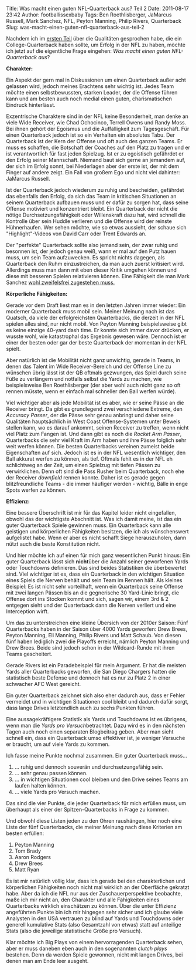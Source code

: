 Title: Was macht einen guten NFL-Quarterback aus? Teil 2
Date: 2011-08-17 23:42
Author: footballissexbaby
Tags: Ben Roethlisberger, JaMarcus Russell, Mark Sanchez, NFL, Peyton Manning, Philip Rivers, Quarterback
Slug: was-macht-einen-guten-nfl-quarterback-aus-teil-2

Nachdem ich im [ersten Teil][] über die Qualitäten gesprochen habe, die
ein College-Quarterback haben sollte, um Erfolg in der NFL zu haben,
möchte ich jetzt auf die eigentliche Frage eingehen: *Was macht einen
guten NFL-Quarterback aus*?

**Charakter:**

Ein Aspekt der gern mal in Diskussionen um einen Quarterback außer acht
gelassen wird, jedoch meines Erachtens sehr wichtig ist. Jedes Team
möchte einen selbstbewussten, starken Leader, der die Offense führen
kann und am besten auch noch medial einen guten, charismatischen
Eindruck hinterlässt.

Exzentrische Charaktere sind in der NFL keine Besonderheit, man denke an
viele Wide Receiver, wie Chad Ochocinco, Terrell Owens und Randy Moss.
Bei ihnen gehört der Egoismus und die Auffälligkeit zum Tagesgeschäft.
Für einen Quarterback jedoch ist so ein Verhalten ein absolutes Tabu.
Der Quarterback ist der Kern der Offense und oft auch des ganzen Teams.
Er muss es schaffen, die Botschaft der Coaches auf den Platz zu tragen
und er ist verantwortlich für fast jeden Spielzug. Ist er zu egoistisch
gefährdet er den Erfolg seiner Mannschaft. Niemand baut sich gerne an
jemandem auf, der sich im Erfolg sonnt, bei Niederlagen aber der erste
ist, der mit dem Finger auf andere zeigt. Ein Fall von großem Ego und
nicht viel dahinter: JaMarcus Russell.

Ist der Quarterback jedoch wiederum zu ruhig und bescheiden, gefährdet
das ebenfalls den Erfolg, da sich das Team in kritischen Situationen an
seinem Quarterback aufbauen muss und er dafür zu sorgen hat, dass seine
Offense motiviert und konzentriert bleibt. Ein Quarterback der nicht die
nötige Durchsetzungsfähigkeit oder Willenskraft dazu hat, wird schnell
die Kontrolle über sein Huddle verlieren und die Offense wird der
reinste Hühnerhaufen. Wer sehen möchte, wie so etwas aussieht, der
schaue sich "Highlight"-Videos von David Carr oder Trent Edwards an.

Der "perfekte" Quarterback sollte also jemand sein, der zwar ruhig und
besonnen ist, der jedoch genau weiß, wann er mal auf den Putz hauen
muss, um sein Team aufzuwecken. Es spricht nichts dagegen, als
Quarterback den Ruhm einzustreichen, da man auch zuerst kritisiert wird.
Allerdings muss man dann mit eben dieser Kritik umgehen können und diese
mit besseren Spielen relativieren können. Eine Fähigkeit die man Mark
Sanchez [wohl zweifelsfrei zugestehen muss.][]

**Körperliche Fähigkeiten:**

Gerade vor dem Draft liest man es in den letzten Jahren immer wieder:
Ein moderner Quarterback muss mobil sein. Meiner Meinung nach ist das
Quatsch, da viele der erfolgreichsten Quarterbacks, die derzeit in der
NFL spielen alles sind, nur nicht mobil. Von Peyton Manning
beispielsweise gibt es keine einzige 40-yard dash time. Er konnte sich
immer davor drücken, er wusste wohl, wie katastrophal das Ergebnis
gewesen wäre. Dennoch ist er einer der besten oder gar der beste
Quarterback der momentan in der NFL spielt.

Aber natürlich ist die Mobilität nicht ganz unwichtig, gerade in Teams,
in denen das Talent im Wide Receiver-Bereich und der Offense Line zu
wünschen übrig lässt ist der QB oftmals gezwungen, das Spiel durch seine
Füße zu verlängern und notfalls selbst die Yards zu machen, wie
beispielsweise Ben Roethlisberger (der aber wohl auch nicht ganz so oft
rennen müsste, wenn er einfach mal schneller den Ball werfen würde).

Viel wichtiger aber als jede Mobilität ist es aber, wie er seine Pässe
an die Receiver bringt. Da gibt es grundlegend zwei verschiedene
Extreme, den *Accuracy Passer*, der die Pässe sehr genau anbringt und
daher seine Qualitäten hauptsächlich in West Coast Offense-Systemen
unter Beweis stellen kann, wo es darauf ankommt, seinen Receiver zu
treffen, wenn nicht viel Platz zum Fangen ist. Und dann gibt es noch die
*Rocket Arm Passer*, Quarterbacks die sehr viel Kraft im Arm haben und
ihre Pässe folglich sehr weit werfen können. Die besten Quarterbacks
vereinen zumeist beide Eigenschaften auf sich. Jedoch ist es in der NFL
wesentlich wichtiger, den Ball akkurat werfen zu können, als tief.
Oftmals fehlt es in der NFL eh schlichtweg an der Zeit, um einen
Spielzug mit tiefen Pässen zu verwirklichen. Denn oft sind die Pass
Rusher beim Quarterback, noch ehe der Receiver *downfield* rennen
konnte. Daher ist es gerade gegen blitzfreundliche Teams - die immer
häufiger werden - wichtig, Bälle in enge Spots werfen zu können.

**Effizienz:**

Eine bessere Überschrift ist mir für das Kapitel leider nicht
eingefallen, obwohl das der wichtigste Abschnitt ist. Was ich damit
meine, ist das ein guter Quarterback Spiele gewinnen muss. Ein
Quarterback kann alle geistigen und körperlichen Fähigkeiten besitzen,
die ich als wünschenswert aufgelistet habe. Wenn er aber es nicht
schafft Siege herauszuholen, dann nützt auch die beste Konstitution
nicht.

Und hier möchte ich auf einen für mich ganz wesentlichen Punkt hinaus:
Ein guter Quarterback lässt sich **nicht**über die Anzahl seiner
geworfenen Yards oder Touchdowns definieren. Das sind beides Statistiken
die überbewertet sind. Viel wichtiger ist es, dass ein Quarterback in
den wichtigen Situation eines Spiels die Nerven behält und sein Team im
Rennen hält. Als kleines Beispiel: Es ist nicht sehr vorteilhaft, wenn
ein Quarterback seine Offense mit zwei langen Pässen bis an die
gegnerische 30 Yard-Linie bringt, die Offense dort ins Stocken kommt und
sich, sagen wir, einem 3rd & 2 entgegen sieht und der Quarterback dann
die Nerven verliert und eine Interception wirft.

Um das zu unterstreichen eine kleine Übersich von der 2010er Saison:
Fünf Quarterbacks haben in der Saison über 4000 Yards geworfen: Drew
Brees, Peyton Manning, Eli Manning, Philip Rivers und Matt Schaub. Von
diesen fünf haben lediglich zwei die Playoffs erreicht, nämlich Peyton
Manning und Drew Brees. Beide sind jedoch schon in der Wildcard-Runde
mit ihren Teams gescheitert.

Gerade Rivers ist ein Paradebeispiel für mein Argument. Er hat die
meisten Yards aller Quarterbacks geworfen, die San Diego Chargers hatten
die statistisch beste Defense und dennoch hat es nur zu Platz 2 in einer
schwacher AFC West gereicht.

Ein guter Quarterback zeichnet sich also eher dadurch aus, dass er
Fehler vermeidet und in wichtigen Situationen cool bleibt und dadurch
dafür sorgt, dass lange Drives letztendlich auch zu sechs Punkten
führen.

Eine aussagekräftigere Statistik als Yards und Touchdowns ist es
übrigens, wenn man die *Yards pro Versuch*betrachtet. Dazu wird es in
den nächsten Tagen auch noch einen separaten Blogbeitrag geben. Aber man
sieht schnell ein, dass ein Quarterback umso effektiver ist, je weniger
Versuche er braucht, um auf viele Yards zu kommen.

Ich fasse meine Punkte nochmal zusammen. Ein guter Quarterback muss...

1.  … ruhig und dennoch souverän und durchsetzungsfähig sein.
2.  … sehr genau passen können.
3.  … in wichtigen Situationen cool bleiben und den Drive seines Teams
    am laufen halten können.
4.  … viele Yards pro Versuch machen.

Das sind die vier Punkte, die jeder Quarterback für mich erfüllen muss,
um überhaupt als einer der Spitzen-Quarterbacks in Frage zu kommen.

Und obwohl diese Listen jeden zu den Ohren raushängen, hier noch eine
Liste der fünf Quarterbacks, die meiner Meinung nach diese Kriterien am
besten erfüllen:

1.  Peyton Manning
2.  Tom Brady
3.  Aaron Rodgers
4.  Drew Brees
5.  Matt Ryan

Es ist mir natürlich völlig klar, dass ich gerade bei den
charakterlichen und körperlichen Fähigkeiten noch nicht mal wirklich an
der Oberfläche gekratzt habe. Aber da ich die NFL nur aus der
Zuschauerperspektive beobachte, maße ich mir nicht an, den Charakter und
alle Fähigkeiten eines Quarterbacks wirklich einschätzen zu können. Über
die unter Effizienz angeführten Punkte bin ich mir hingegen sehr sicher
und ich glaube viele Analysten in den USA vertrauen zu blind auf Yards
und Touchdowns oder generell kumulative Stats (also Gesamtzahl von
etwas) statt auf anteilige Stats (also die jeweilige statistische Größe
pro Versuch).

Klar möchte ich Big Plays von einem hervorragenden Quarterback sehen,
aber er muss daneben eben auch in den sogenannten *clutch plays*
bestehen. Denn da werden Spiele gewonnen, nicht mit langen Drives, bei
denen man am Ende leer ausgeht.

  [ersten Teil]: |filename|was-macht-einen-guten-nfl-quarterback-aus-teil-1.md
  [wohl zweifelsfrei zugestehen muss.]: http://espn.go.com/new-york/nfl/story/_/id/6863427/wanted-fight-coach-rex-ryan

